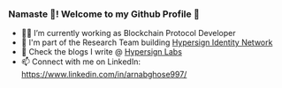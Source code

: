 ### Namaste 🙏️! Welcome to my Github Profile 👋

- 👨‍💼️ I’m currently working as Blockchain Protocol Developer
- 🔭 I'm part of the Research Team building [Hypersign Identity Network](https://github.com/hypersign-protocol/hid-node)
- 📖️ Check the blogs I write @ [Hypersign Labs](https://labs.hypersign.id/authors/arnab/)
- 📫 Connect with me on LinkedIn: https://www.linkedin.com/in/arnabghose997/
